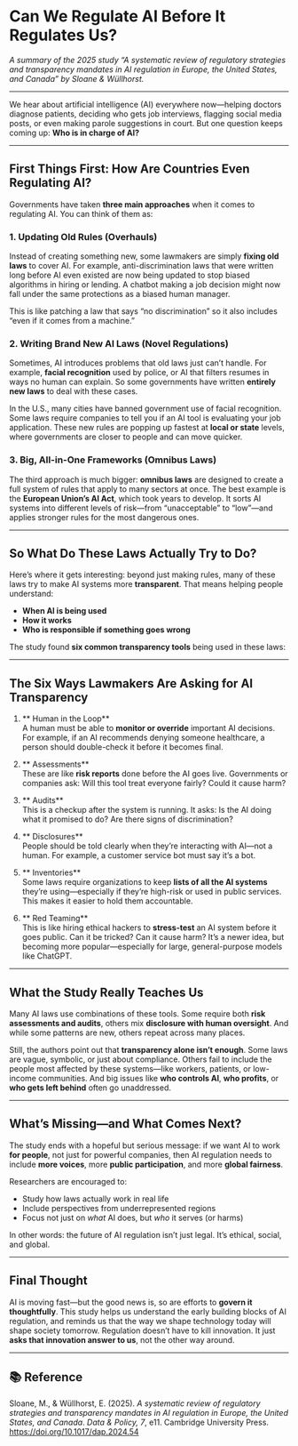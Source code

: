 # Can We Regulate AI Before It Regulates Us?

*A summary of the 2025 study “A systematic review of regulatory strategies and transparency mandates in AI regulation in Europe, the United States, and Canada” by Sloane & Wüllhorst.*

---


We hear about artificial intelligence (AI) everywhere now—helping doctors diagnose patients, deciding who gets job interviews, flagging social media posts, or even making parole suggestions in court. But one question keeps coming up: **Who is in charge of AI?**

---

##  First Things First: How Are Countries Even Regulating AI?

Governments have taken **three main approaches** when it comes to regulating AI. You can think of them as:

### 1.  Updating Old Rules (Overhauls)  
Instead of creating something new, some lawmakers are simply **fixing old laws** to cover AI. For example, anti-discrimination laws that were written long before AI even existed are now being updated to stop biased algorithms in hiring or lending. A chatbot making a job decision might now fall under the same protections as a biased human manager.

This is like patching a law that says “no discrimination” so it also includes “even if it comes from a machine.”

### 2. Writing Brand New AI Laws (Novel Regulations)  
Sometimes, AI introduces problems that old laws just can’t handle. For example, **facial recognition** used by police, or AI that filters resumes in ways no human can explain. So some governments have written **entirely new laws** to deal with these cases.

In the U.S., many cities have banned government use of facial recognition. Some laws require companies to tell you if an AI tool is evaluating your job application. These new rules are popping up fastest at **local or state** levels, where governments are closer to people and can move quicker.

### 3.  Big, All-in-One Frameworks (Omnibus Laws)  
The third approach is much bigger: **omnibus laws** are designed to create a full system of rules that apply to many sectors at once. The best example is the **European Union’s AI Act**, which took years to develop. It sorts AI systems into different levels of risk—from “unacceptable” to “low”—and applies stronger rules for the most dangerous ones.


---

## So What Do These Laws Actually Try to Do?

Here’s where it gets interesting: beyond just making rules, many of these laws try to make AI systems more **transparent**. That means helping people understand:
- **When AI is being used**
- **How it works**
- **Who is responsible if something goes wrong**

The study found **six common transparency tools** being used in these laws:

---

##  The Six Ways Lawmakers Are Asking for AI Transparency

1. ** Human in the Loop**  
A human must be able to **monitor or override** important AI decisions. For example, if an AI recommends denying someone healthcare, a person should double-check it before it becomes final.

2. ** Assessments**  
These are like **risk reports** done before the AI goes live. Governments or companies ask: Will this tool treat everyone fairly? Could it cause harm?

3. ** Audits**  
This is a checkup after the system is running. It asks: Is the AI doing what it promised to do? Are there signs of discrimination?

4. ** Disclosures**  
People should be told clearly when they’re interacting with AI—not a human. For example, a customer service bot must say it’s a bot.

5. ** Inventories**  
Some laws require organizations to keep **lists of all the AI systems** they’re using—especially if they’re high-risk or used in public services. This makes it easier to hold them accountable.

6. ** Red Teaming**  
This is like hiring ethical hackers to **stress-test** an AI system before it goes public. Can it be tricked? Can it cause harm? It’s a newer idea, but becoming more popular—especially for large, general-purpose models like ChatGPT.

---

##  What the Study Really Teaches Us

Many AI laws use combinations of these tools. Some require both **risk assessments and audits**, others mix **disclosure with human oversight**. And while some patterns are new, others repeat across many places.

Still, the authors point out that **transparency alone isn’t enough**. Some laws are vague, symbolic, or just about compliance. Others fail to include the people most affected by these systems—like workers, patients, or low-income communities. And big issues like **who controls AI**, **who profits**, or **who gets left behind** often go unaddressed.

---

##  What’s Missing—and What Comes Next?

The study ends with a hopeful but serious message: if we want AI to work **for people**, not just for powerful companies, then AI regulation needs to include **more voices**, more **public participation**, and more **global fairness**.

Researchers are encouraged to:
- Study how laws actually work in real life
- Include perspectives from underrepresented regions
- Focus not just on *what* AI does, but *who* it serves (or harms)

In other words: the future of AI regulation isn’t just legal. It’s ethical, social, and global.

---

##  Final Thought

AI is moving fast—but the good news is, so are efforts to **govern it thoughtfully**. This study helps us understand the early building blocks of AI regulation, and reminds us that the way we shape technology today will shape society tomorrow. Regulation doesn’t have to kill innovation. It just **asks that innovation answer to us**, not the other way around.

---


## 📚 Reference

Sloane, M., & Wüllhorst, E. (2025). *A systematic review of regulatory strategies and transparency mandates in AI regulation in Europe, the United States, and Canada*. _Data & Policy, 7_, e11. Cambridge University Press. https://doi.org/10.1017/dap.2024.54
 
